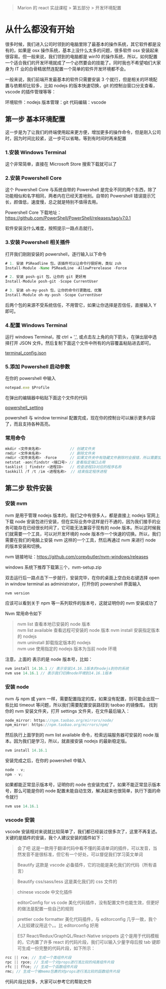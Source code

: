 > Marion 的 react 实战课程 > 第五部分 > 开发环境配置

# 从什么都没有开始

很多时候，我们进入公司时领到的电脑里除了最基本的操作系统，其它软件都是没有的，如果是 osx 操作系统，基本上没什么太多的问题，很多软件 osx 安装起来很容易。但一般来说，我们领到的电脑都是 win10 的操作系统，所以，如何配置一个适合我们的开发环境就成了一个必然要会的技能了。同时我也不希望咱们大家身为 IT 业的白骨精居然连配置一个简单的软件开发环境都不会。

一般来说，我们前端开发最基本的软件只需要安装 3 个就行，但是相关的环境配置与依赖却比较多，比如 nodejs 的版本快速切换，git 的控制台窗口分支查看，vscode 的插件管理等等：

环境软件：nodejs
版本管理：git
代码编辑：vscode

## 第一步 基本环境配置

这一步是为了让我们的终端使用起来更方便，增加更多的操作命令，但是刚入公司时，因为时间比较紧，这一步可以省略，等到有时间时再来配置

### 1.安装 Windows Terminal

这个非常简单，直接在 Microsoft Store 搜索下载就可以了

### 2.安装 Powershell Core

这个 Powershell Core 与系统自带的 Powershell 是完全不同的两个东西，除了功能相似和名字相同，两者内在已经天差地别。自带的 Powershell 错误提示冗长，颜值低，速度慢，总之就是特别不值得去用。

Powershell Core 下载地址：https://github.com/PowerShell/PowerShell/releases/tag/v7.0.1

软件安装没什么难度，按照提示一路点击就行。

### 3.安装 Powershell 相关插件

打开我们刚刚安装的 powershell，逐行输入以下命令

```java
# 1. 安装 PSReadline 包，该插件可以让命令行很好用，类似 zsh
Install-Module -Name PSReadLine -AllowPrerelease -Force

# 2. 安装 posh-git 包，让你的 git 更好用
Install-Module posh-git -Scope CurrentUser

# 3. 安装 oh-my-posh 包，让你的命令行更酷炫、优雅
Install-Module oh-my-posh -Scope CurrentUser
```

后两个包的来源不受系统信任，不用管它，如果让你选择是否信任，直接输入 Y 即可。

### 4.配置 Windows Terminal

运行 windows Terminal，按 ctrl + ',', 或点击左上角的向下箭头，在弹出层中选择打开 JSON 文件。然后复制下面这个文件中所有的内容覆盖粘贴进去即可。

[terminal_config.json](../configs/terminal_config.json)

### 5.添加 Powershell 启动参数

在你的 powershell 中输入

```javascript
notepad.exe $Profile
```

在弹出的编辑器中粘贴下面这个文件的代码

[powershell_setting](../configs/powershell_setting)

powershell 与 window terminal 配置完成，现在你的控制台可以展示更多内容了，而且支持各种高亮。

### 常用命令

```javascript
mkdir <文件夹名称>             // 创建文件夹
rmdir <文件夹名称>             // 删除文件夹
rmdir <文件夹名称> -Force      // 如果文件夹中有隐藏文件删除时会报错，所以需要加上-Force命令
netstat -aon|findstr <端口号> // 查看指定端口占用
tasklist | findstr <进程ID>   // 检查进程ID对应的程序名称
taskkill /f /t /im <进程名称>  // 结束指定程序进程
```

## 第二步 软件安装

### 安装 nvm

nvm 是用于管理 nodejs 版本的，我们之中有很多人，都是直接上 nodejs 官网上下载 node 安装包进行安装，但在实际业务中这样是行不通的，因为我们接手的业务可能存在已经很长时间了，它可能无法兼容于现有的 node 版本。所以这时候我们就需要一个工具，可以对开发环境的 node 版本作一个快速的切换。所以，我们需要在我们的电脑上安装 nvm 这样的一个工具，然后再通过 nvm 来进行 node 的版本安装和切换。

nvm 链接地址：https://github.com/coreybutler/nvm-windows/releases

windows 系统下推荐下载第三个，nvm-setup.zip

双击运行后一路点击下一步就行，安装完毕，在你的桌面上空白处右键选择 open in window terminal as administrator，打开你的 powershell 界面输入

```javascript
nvm version
```

应该可以看到关于 npm 等一系列软件的版本号，这就证明你的 nvm 安装成功了

Nvm 常用命令如下

> nvm list 查看本地已安装的 node 版本  
> nvm list available 查看远程可安装的 node 版本
> nvm install <node version> 安装指定版本的 nodejs  
> nvm uninstall <node version> 卸载指定版本的 nodejs  
> nvm use <node version> 使用指定的 nodejs 版本为当前 node 环境

注意，上面的 <node version>表示的是 node 版本号，比如：

```javascript
nvm install 14.16.1 // 表示安装14.16.1版本的nodejs到你的系统
nvm use 14.16.1 // 表示我们切换node环境到14.16.1版本
```

### 安装 node

nvm 与 npm 或 yarn 一样，需要配置指定的库，如果没有配置，则可能会出现一些比如 timeout 等问题，所以我们需要配置安装路径到 taobao 的镜像库。
找到你的 nvm 安装文件夹，打开 settings 文件夹，在文件最后输入：

```javascript
node_mirror: https://npm.taobao.org/mirrors/node/
npm_mirror: https://npm.taobao.org/mirrors/npm/
```

然后执行上面学到的 nvm list available 命令，检索远端服务器可安装的 node 版本。因为我们是学习，所以，就直接安装 nodejs 的最新稳定版。

```javascript
nvm install 14.16.1
```

安装完成之后，在你的 powershell 中输入

```javascript
node - v;
npm - v;
```

如果都能正常显示版本号，证明你的 node 也安装完成了。如果不能正常显示版本号，那么可能是你的 node 配置未能自动生效，解决起来也很简单，执行下面的命令就行

```javascript
nvm use 14.16.1
```

### vscode 安装

vscode 安装相对来说就比较简单了，我们都已经装过很多次了，这里不再复述。关键的是插件的安装，我个人建议安装的插件如下：

> 会了吧 这是一款用于翻译代码中看不懂的英语单词的插件，可以发音，当然发音不是很标准，但它有一个好处，可以督促我们学习英文单词

> Beautify 这款是 vscode 必备插件，它的功能是美化我们的代码（所有语言）

> Beautify css/sass/less 这是美化我们的 css 文件的

> chinese vscode 中文化插件

> editorConfig for vs code 美化代码插件，没有配置文件也能生效，但更好的做法是配置一些自己的规则

> prettier code formatter 美化代码插件，与 editorconfig 几乎一致，我个人比较建议用这个。。比 editorconfig 好用

> ES7 React/Redux/GraphQL/React-Native snippets 这个是用于代码模板的，它内置了许多 react 的代码片段，我们可以输入少量字母后按 tab 键即可生成一份完整的代码片段，如下所示：

```javascript
rcc || rce; // 生成一个类组件片段
rpc || rpce; // 生成一个对props进行浅比较的纯类组件片段
rfc || ffce; // 生成一个函数组件片段
rmc; // 生成一个被memo包裹的对props进行浅比较的函数组件片段
```

代码片段比较多，大家可以参考它的帮助文件
